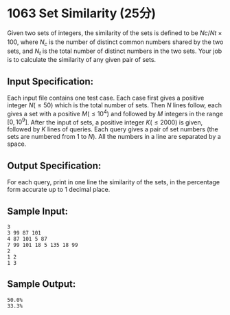 # 1063 Set Similarity (25分)

Given two sets of integers, the similarity of the sets is defined to be $N_​c/N_​t × 100%$, where $N_c$ is the number of distinct common numbers shared by the two sets, and $N_t$ is the total number of distinct numbers in the two sets. Your job is to calculate the similarity of any given pair of sets.

## Input Specification:
Each input file contains one test case. Each case first gives a positive integer $N (≤50)$ which is the total number of sets. Then $N$ lines follow, each gives a set with a positive $M (≤10^4)$ and followed by $M$ integers in the range $[0,10^9]$. After the input of sets, a positive integer $K (≤2000)$ is given, followed by $K$ lines of queries. Each query gives a pair of set numbers (the sets are numbered from $1$ to $N$). All the numbers in a line are separated by a space.

## Output Specification:
For each query, print in one line the similarity of the sets, in the percentage form accurate up to 1 decimal place.

## Sample Input:
```
3
3 99 87 101
4 87 101 5 87
7 99 101 18 5 135 18 99
2
1 2
1 3
```

## Sample Output:
```
50.0%
33.3%
```
